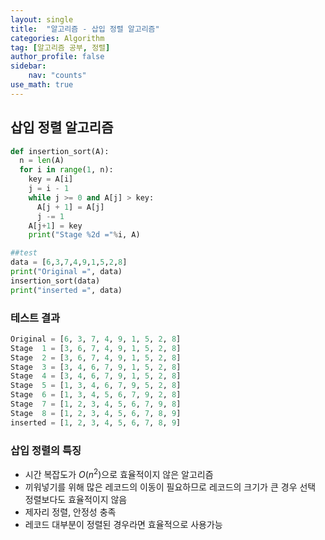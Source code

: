 ```yaml
---
layout: single
title:  "알고리즘 - 삽입 정렬 알고리즘"
categories: Algorithm
tag: [알고리즘 공부, 정렬]
author_profile: false
sidebar: 
    nav: "counts"
use_math: true
---
```


## 삽입 정렬 알고리즘

```python
def insertion_sort(A):
  n = len(A)
  for i in range(1, n):
    key = A[i]
    j = i - 1
    while j >= 0 and A[j] > key:
      A[j + 1] = A[j]
      j -= 1
    A[j+1] = key
    print("Stage %2d ="%i, A)

##test
data = [6,3,7,4,9,1,5,2,8]
print("Original =", data)
insertion_sort(data)
print("inserted =", data)
```

### 테스트 결과
```python
Original = [6, 3, 7, 4, 9, 1, 5, 2, 8]
Stage  1 = [3, 6, 7, 4, 9, 1, 5, 2, 8]
Stage  2 = [3, 6, 7, 4, 9, 1, 5, 2, 8]
Stage  3 = [3, 4, 6, 7, 9, 1, 5, 2, 8]
Stage  4 = [3, 4, 6, 7, 9, 1, 5, 2, 8]
Stage  5 = [1, 3, 4, 6, 7, 9, 5, 2, 8]
Stage  6 = [1, 3, 4, 5, 6, 7, 9, 2, 8]
Stage  7 = [1, 2, 3, 4, 5, 6, 7, 9, 8]
Stage  8 = [1, 2, 3, 4, 5, 6, 7, 8, 9]
inserted = [1, 2, 3, 4, 5, 6, 7, 8, 9]
```

### 삽입 정렬의 특징
- 시간 복잡도가 $O(n^2)$으로 효율적이지 않은 알고리즘
- 끼워넣기를 위해 많은 레코드의 이동이 필요하므로 레코드의 크기가 큰 경우 선택 정렬보다도 효율적이지 않음
- 제자리 정렬, 안정성 충족
- 레코드 대부분이 정렬된 경우라면 효율적으로 사용가능